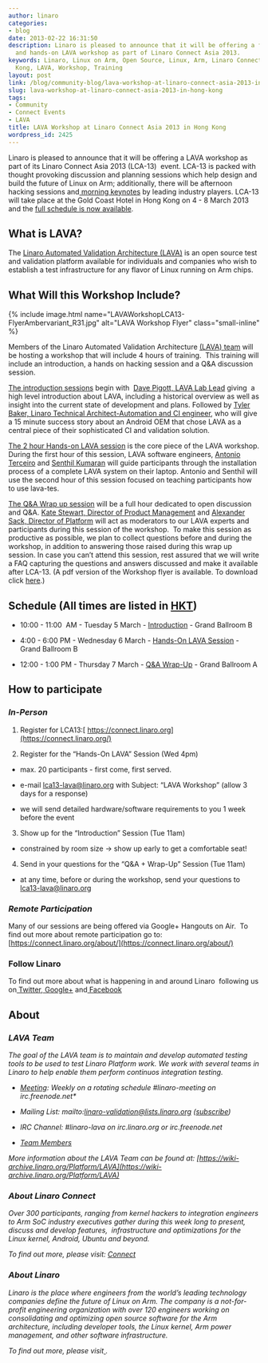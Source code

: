 ```yaml
---
author: linaro
categories:
- blog
date: 2013-02-22 16:31:50
description: Linaro is pleased to announce that it will be offering a four hour comprehensive
  and hands-on LAVA workshop as part of Linaro Connect Asia 2013.
keywords: Linaro, Linux on Arm, Open Source, Linux, Arm, Linaro Connect, LCA13-Hong
  Kong, LAVA, Workshop, Training
layout: post
link: /blog/community-blog/lava-workshop-at-linaro-connect-asia-2013-in-hong-kong/
slug: lava-workshop-at-linaro-connect-asia-2013-in-hong-kong
tags:
- Community
- Connect Events
- LAVA
title: LAVA Workshop at Linaro Connect Asia 2013 in Hong Kong
wordpress_id: 2425
---
```


Linaro is pleased to announce that it will be offering a LAVA workshop as part of its Linaro Connect Asia 2013 (LCA-13)  event. LCA-13 is packed with thought provoking discussion and planning sessions which help design and build the future of Linux on Arm; additionally, there will be afternoon hacking sessions and[ morning keynotes](/blog/linaro-announces-keynote-speakers-for-linaro-connect-asia-2013/) by leading industry players. LCA-13 will take place at the Gold Coast Hotel in Hong Kong on 4 - 8 March 2013 and the [full schedule is now available](https://connect.linaro.org/).

## What is LAVA?

The [Linaro Automated Validation Architecture (LAVA)](/blog/lava-fundamentals/) is an open source test and validation platform available for individuals and companies who wish to establish a test infrastructure for any flavor of Linux running on Arm chips.

## What Will this Workshop Include?

{% include image.html name="LAVAWorkshopLCA13-FlyerAmbervariant_R31.jpg" alt="LAVA Workshop Flyer" class="small-inline" %}

Members of the Linaro Automated Validation Architecture [(LAVA) team](/about/) will be hosting a workshop that will include 4 hours of training.  This training will include an introduction, a hands on hacking session and a Q&A discussion session.

[The introduction sessions](https://lca-13.zerista.com/event/member/72489) begin with  [Dave Pigott, LAVA Lab Lead](/about/) giving  a high level introduction about LAVA, including a historical overview as well as insight into the current state of development and plans. Followed by [Tyler Baker, Linaro Technical Architect-Automation and CI engineer](/about/), who will give a 15 minute success story about an Android OEM that chose LAVA as a central piece of their sophisticated CI and validation solution.

[The 2 hour Hands-on LAVA session](https://lca-13.zerista.com/event/member/72677) is the core piece of the LAVA workshop. During the first hour of this session, LAVA software engineers, [Antonio Terceiro](/about/) and [Senthil Kumaran](/about/) will guide participants through the installation process of a complete LAVA system on their laptop. Antonio and Senthil will use the second hour of this session focused on teaching participants how to use lava-tes.

[The Q&A Wrap up session](https://lca-13.zerista.com/event/member/72377) will be a full hour dedicated to open discussion and Q&A. [Kate Stewart, Director of Product Management](/about/) and [Alexander Sack, Director of Platform](/about/) will act as moderators to our LAVA experts and participants during this session of the workshop.  To make this session as productive as possible, we plan to collect questions before and during the workshop, in addition to answering those raised during this wrap up session. In case you can’t attend this session, rest assured that we will write a FAQ capturing the questions and answers discussed and make it available after LCA-13. (A pdf version of the Workshop flyer is available. To download click [here](/assets/downloads/LAVAWorkshopLCA13-FlyerAmbervariant_R3.pdf).)


## Schedule (All times are listed in [HKT](https://www.timeanddate.com/worldclock/converter.html))

  * 10:00 - 11:00  AM - Tuesday 5 March - [Introduction](https://lca-13.zerista.com/event/member/72489) - Grand Ballroom B


  * 4:00 - 6:00 PM - Wednesday 6 March - [Hands-On LAVA Session](https://lca-13.zerista.com/event/member/72677) - Grand Ballroom B


  * 12:00 - 1:00 PM - Thursday 7 March - [Q&A Wrap-Up](https://lca-13.zerista.com/event/member/72377) - Grand Ballroom A


## How to participate

### _In-Person_


1. Register for LCA13:[ https://connect.linaro.org](https://connect.linaro.org/)

2. Register for the “Hands-On LAVA” Session (Wed 4pm)

  * max. 20 participants - first come, first served.


  * e-mail lca13-lava@linaro.org with Subject: “LAVA Workshop” (allow 3 days for a response)


  * we will send detailed hardware/software requirements to you 1 week before the event


3. Show up for the “Introduction” Session (Tue 11am)


  * constrained by room size -> show up early to get a comfortable seat!


4. Send in your questions for the “Q&A + Wrap-Up” Session (Tue 11am)


  * at any time, before or during the workshop, send your questions to [lca13-lava@linaro.org](mailto:lca13-lava@linaro.org)


### _Remote Participation_


Many of our sessions are being offered via Google+ Hangouts on Air.  To find out more about remote participation go to: [https://connect.linaro.org/about/](https://connect.linaro.org/about/)


### **Follow Linaro**


To find out more about what is happening in and around Linaro  following us on[ Twitter](https://twitter.com/LinaroOrg),[ Google+](https://plus.google.com/+LinaroOnAir) and[ Facebook](https://www.facebook.com/LinaroOrg)


## About


### _LAVA Team_


_The goal of the LAVA team is to maintain and develop automated testing tools to be used to test Linaro Platform work. We work with several teams in Linaro to help enable them perform continuos integration testing._


  * _[Meeting](https://wiki-archive.linaro.org/Platform/LAB): Weekly on a rotating schedule #linaro-meeting on irc.freenode.net*_


  * _Mailing List: mailto:linaro-validation@lists.linaro.org ([subscribe](http://lists.linaro.org/mailman/listinfo/linaro-validation))_


  * _IRC Channel: #linaro-lava on irc.linaro.org or irc.freenode.net_


  * _[Team Members](/about/)_


_More information about the LAVA Team can be found at: [https://wiki-archive.linaro.org/Platform/LAVA](https://wiki-archive.linaro.org/Platform/LAVA)_


### _About Linaro Connect_


_Over 300 participants, ranging from kernel hackers to integration engineers to Arm SoC industry executives gather during this week long to present, discuss and develop features,  infrastructure and optimizations for the Linux kernel, Android, Ubuntu and beyond._

_To find out more, please visit: [Connect](https://connect.linaro.org)_


### _About Linaro_


_Linaro is the place where engineers from the world’s leading technology companies define the future of Linux on Arm. The company is a not-for-profit engineering organization with over 120 engineers working on consolidating and optimizing open source software for the Arm architecture, including developer tools, the Linux kernel, Arm power management, and other software infrastructure._

_To find out more, please visit[ ](/)._